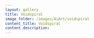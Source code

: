 ```yaml
---
layout: gallery
title: Voidspiral
image_folder: /images/AiArt/voidspiral
content_title: Voidspiral
content_description: 
---
```

